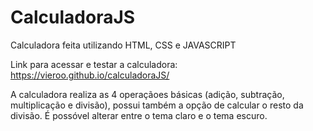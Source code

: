 # CalculadoraJS
Calculadora feita utilizando HTML, CSS e JAVASCRIPT

Link para acessar e testar a calculadora: https://vieroo.github.io/calculadoraJS/

A calculadora realiza as 4 operaçãoes básicas (adição, subtração, multiplicação e divisão), possui também a opção de calcular o resto da divisão.
É possóvel alterar entre o tema claro e o tema escuro.
